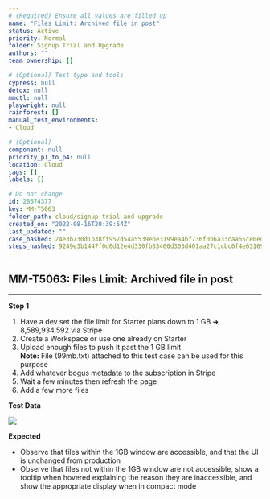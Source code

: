 ```yaml
---
# (Required) Ensure all values are filled up
name: "Files Limit: Archived file in post"
status: Active
priority: Normal
folder: Signup Trial and Upgrade
authors: ""
team_ownership: []

# (Optional) Test type and tools
cypress: null
detox: null
mmctl: null
playwright: null
rainforest: []
manual_test_environments: 
- Cloud

# (Optional)
component: null
priority_p1_to_p4: null
location: Cloud
tags: []
labels: []

# Do not change
id: 28674377
key: MM-T5063
folder_path: cloud/signup-trial-and-upgrade
created_on: "2022-08-16T20:39:54Z"
last_updated: ""
case_hashed: 24e3b730d1b38ff957d54a5539ebe3199ea4bf736f0b6a33caa55ce0edbe0568b651082d2fe0d9296cf09ad41de9864a
steps_hashed: 9249e3b1447f0d6d12e4d330fb35460d303d401aa27c1cbc0f4e63169da91f3d58282fcdf9a86bcd681a4a2d4fda4649
---
```


## MM-T5063: Files Limit: Archived file in post

---

**Step 1**

1. Have a dev set the file limit for Starter plans down to 1 GB ➜ 8,589,934,592 via Stripe
2. Create a Workspace or use one already on Starter
3. Upload enough files to push it past the 1 GB limit
   \
   **Note:** File (99mb.txt) attached to this test case can be used for this purpose
4. Add whatever bogus metadata to the subscription in Stripe
5. Wait a few minutes then refresh the page
6. Add a few more files

**Test Data**

![](https://smartbear-tm4j-prod-us-west-2-attachment-rich-text.s3.us-west-2.amazonaws.com/embedded-f3277290f945470c4add5d21ef3dc7ca7b74388fc7152bfb6b99ae58c66a95a8-1660682807049-Screen+Shot+2022-04-20+at+11.21.45+PM.png)

**Expected**

- Observe that files within the 1GB window are accessible, and that the UI is unchanged from production
- Observe that files not within the 1GB window are not accessible, show a tooltip when hovered explaining the reason they are inaccessible, and show the appropriate display when in compact mode
